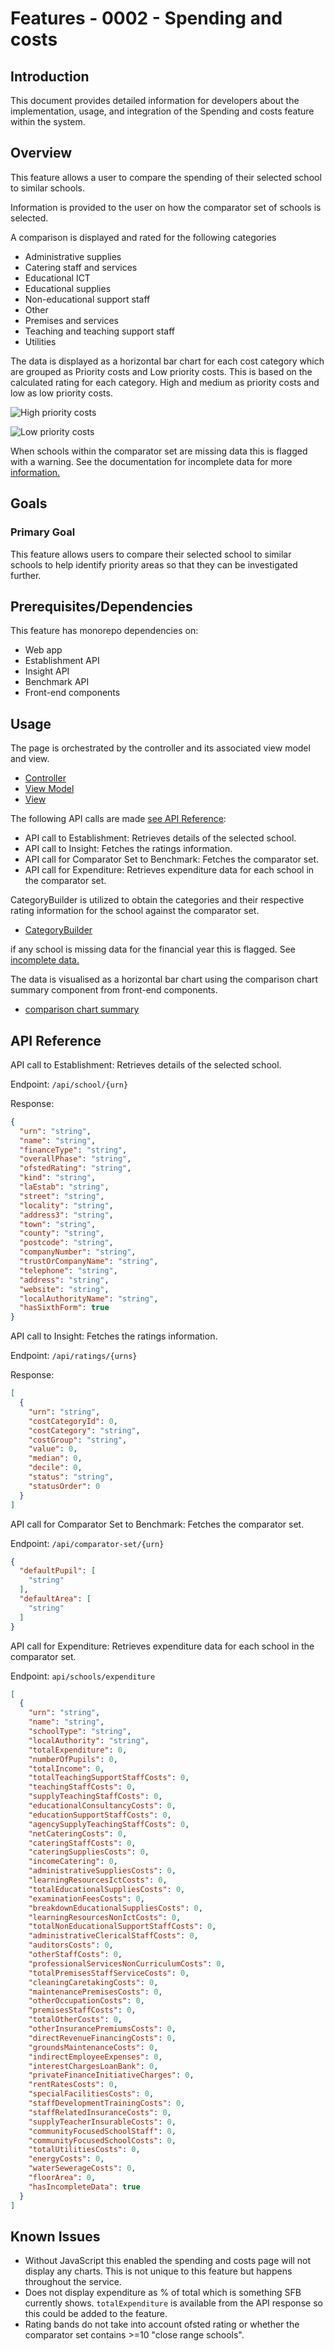 # Features - 0002 -  Spending and costs

## Introduction

This document provides detailed information for developers about the implementation, usage, and integration of the Spending and costs feature within the system.

## Overview

This feature allows a user to compare the spending of their selected school to similar schools.

Information is provided to the user on how the comparator set of schools is selected.

A comparison is displayed and rated for the following categories

- Administrative supplies
- Catering staff and services
- Educational ICT
- Educational supplies
- Non-educational support staff
- Other
- Premises and services
- Teaching and teaching support staff
- Utilities

The data is displayed as a horizontal bar chart for each cost category which are grouped as Priority costs and Low priority costs. This is based on the calculated rating for each category. High and medium as priority costs and low as low priority costs.

![High priority costs](../images/spending-and-costs-ui-1.png)

![Low priority costs](../images/spending-and-costs-ui-2.png)

When schools within the comparator set are missing data this is flagged with a warning. See the documentation for incomplete data for more [information.](./incomplete-data.md)

## Goals

### Primary Goal

This feature allows users to compare their selected school to similar schools to help identify priority areas so that they can be investigated further.

## Prerequisites/Dependencies

This feature has monorepo dependencies on:

- Web app
- Establishment API
- Insight API
- Benchmark API
- Front-end components

## Usage

The page is orchestrated by the controller and its associated view model and view.

- [Controller](../../../web/src/Web.App/Controllers/SchoolSpendingController.cs)
- [View Model](../../../web/src/Web.App/ViewModels/SchoolSpendingViewModel.cs)
- [View](../../../web/src/Web.App/Views/SchoolSpending/Index.cshtml)

The following API calls are made [see API Reference](#api-reference):

- API call to Establishment: Retrieves details of the selected school.
- API call to Insight: Fetches the ratings information.
- API call for Comparator Set to Benchmark: Fetches the comparator set.
- API call for Expenditure: Retrieves expenditure data for each school in the comparator set.

CategoryBuilder is utilized to obtain the categories and their respective rating information for the school against the comparator set.

- [CategoryBuilder](../../../web/src/Web.App/Domain/CostCategories.cs)

if any school is missing data for the financial year this is flagged. See [incomplete data.](./incomplete-data.md)

The data is visualised as a horizontal bar chart using the comparison chart summary component from front-end components.

- [comparison chart summary](../../../front-end-components/src/composed/comparison-chart-summary/composed.tsx)

## API Reference

API call to Establishment: Retrieves details of the selected school.

Endpoint: `/api/school/{urn}`

Response:

```json
{
  "urn": "string",
  "name": "string",
  "financeType": "string",
  "overallPhase": "string",
  "ofstedRating": "string",
  "kind": "string",
  "laEstab": "string",
  "street": "string",
  "locality": "string",
  "address3": "string",
  "town": "string",
  "county": "string",
  "postcode": "string",
  "companyNumber": "string",
  "trustOrCompanyName": "string",
  "telephone": "string",
  "address": "string",
  "website": "string",
  "localAuthorityName": "string",
  "hasSixthForm": true
}
```

API call to Insight: Fetches the ratings information.

Endpoint: `/api/ratings/{urns}`

Response:

```json
[
  {
    "urn": "string",
    "costCategoryId": 0,
    "costCategory": "string",
    "costGroup": "string",
    "value": 0,
    "median": 0,
    "decile": 0,
    "status": "string",
    "statusOrder": 0
  }
]
```

API call for Comparator Set to Benchmark: Fetches the comparator set.

Endpoint: `/api/comparator-set/{urn}`

```json
{
  "defaultPupil": [
    "string"
  ],
  "defaultArea": [
    "string"
  ]
}
```

API call for Expenditure: Retrieves expenditure data for each school in the comparator set.

Endpoint: `api/schools/expenditure`

```json
[
  {
    "urn": "string",
    "name": "string",
    "schoolType": "string",
    "localAuthority": "string",
    "totalExpenditure": 0,
    "numberOfPupils": 0,
    "totalIncome": 0,
    "totalTeachingSupportStaffCosts": 0,
    "teachingStaffCosts": 0,
    "supplyTeachingStaffCosts": 0,
    "educationalConsultancyCosts": 0,
    "educationSupportStaffCosts": 0,
    "agencySupplyTeachingStaffCosts": 0,
    "netCateringCosts": 0,
    "cateringStaffCosts": 0,
    "cateringSuppliesCosts": 0,
    "incomeCatering": 0,
    "administrativeSuppliesCosts": 0,
    "learningResourcesIctCosts": 0,
    "totalEducationalSuppliesCosts": 0,
    "examinationFeesCosts": 0,
    "breakdownEducationalSuppliesCosts": 0,
    "learningResourcesNonIctCosts": 0,
    "totalNonEducationalSupportStaffCosts": 0,
    "administrativeClericalStaffCosts": 0,
    "auditorsCosts": 0,
    "otherStaffCosts": 0,
    "professionalServicesNonCurriculumCosts": 0,
    "totalPremisesStaffServiceCosts": 0,
    "cleaningCaretakingCosts": 0,
    "maintenancePremisesCosts": 0,
    "otherOccupationCosts": 0,
    "premisesStaffCosts": 0,
    "totalOtherCosts": 0,
    "otherInsurancePremiumsCosts": 0,
    "directRevenueFinancingCosts": 0,
    "groundsMaintenanceCosts": 0,
    "indirectEmployeeExpenses": 0,
    "interestChargesLoanBank": 0,
    "privateFinanceInitiativeCharges": 0,
    "rentRatesCosts": 0,
    "specialFacilitiesCosts": 0,
    "staffDevelopmentTrainingCosts": 0,
    "staffRelatedInsuranceCosts": 0,
    "supplyTeacherInsurableCosts": 0,
    "communityFocusedSchoolStaff": 0,
    "communityFocusedSchoolCosts": 0,
    "totalUtilitiesCosts": 0,
    "energyCosts": 0,
    "waterSewerageCosts": 0,
    "floorArea": 0,
    "hasIncompleteData": true
  }
]
```

## Known Issues

- Without JavaScript this enabled the spending and costs page will not display any charts. This is not unique to this feature but happens throughout the service.
- Does not display expenditure as % of total which is something SFB currently shows. `totalExpenditure` is available from the API response so this could be added to the feature.
- Rating bands do not take into account ofsted rating or whether the comparator set contains >=10 "close range schools".
